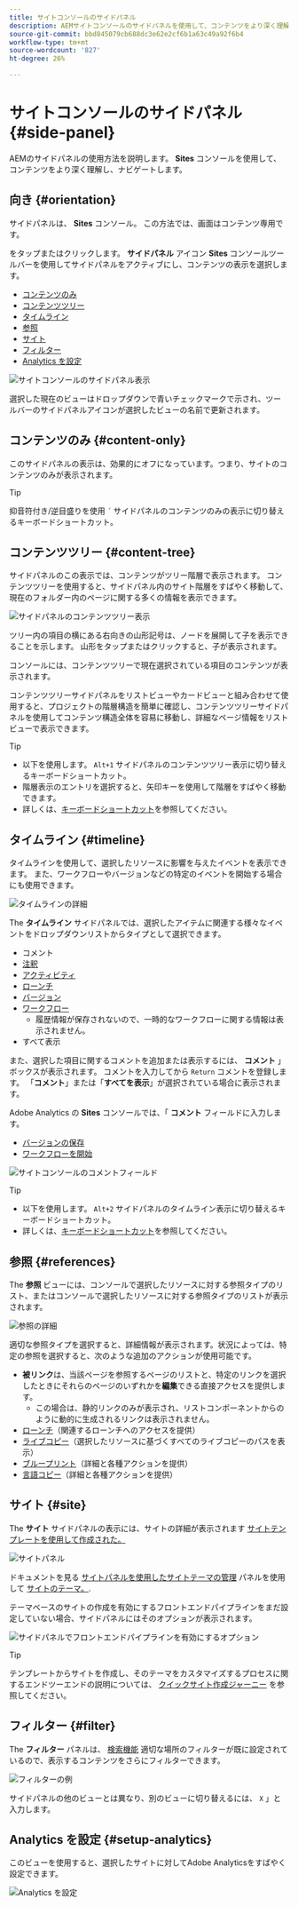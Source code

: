```yaml
---
title: サイトコンソールのサイドパネル
description: AEMサイトコンソールのサイドパネルを使用して、コンテンツをより深く理解し、ナビゲートする方法を説明します。
source-git-commit: bbd845079cb688dc3e62e2cf6b1a63c49a92f6b4
workflow-type: tm+mt
source-wordcount: '827'
ht-degree: 26%

---
```



# サイトコンソールのサイドパネル {#side-panel}

AEMのサイドパネルの使用方法を説明します。 **Sites** コンソールを使用して、コンテンツをより深く理解し、ナビゲートします。

## 向き {#orientation}

サイドパネルは、 **Sites** コンソール。 この方法では、画面はコンテンツ専用です。

をタップまたはクリックします。 **サイドパネル** アイコン **Sites** コンソールツールバーを使用してサイドパネルをアクティブにし、コンテンツの表示を選択します。

* [コンテンツのみ](#content-only)
* [コンテンツツリー](#content-tree)
* [タイムライン](#timeline)
* [参照](#references)
* [サイト](#site)
* [フィルター](#filter)
* [Analytics を設定](#setup-analytics)

![サイトコンソールのサイドパネル表示](assets/sites-console-side-panel-views.png)

選択した現在のビューはドロップダウンで青いチェックマークで示され、ツールバーのサイドパネルアイコンが選択したビューの名前で更新されます。

## コンテンツのみ {#content-only}

このサイドパネルの表示は、効果的にオフになっています。つまり、サイトのコンテンツのみが表示されます。

>[!TIP]
>
>抑音符付き/逆目盛りを使用 `´` サイドパネルのコンテンツのみの表示に切り替えるキーボードショートカット。

## コンテンツツリー {#content-tree}

サイドパネルのこの表示では、コンテンツがツリー階層で表示されます。 コンテンツツリーを使用すると、サイドパネル内のサイト階層をすばやく移動して、現在のフォルダー内のページに関する多くの情報を表示できます。

![サイドパネルのコンテンツツリー表示](assets/console-side-panel-content-tree.png)

ツリー内の項目の横にある右向きの山形記号は、ノードを展開して子を表示できることを示します。 山形をタップまたはクリックすると、子が表示されます。

コンソールには、コンテンツツリーで現在選択されている項目のコンテンツが表示されます。

コンテンツツリーサイドパネルをリストビューやカードビューと組み合わせて使用すると、プロジェクトの階層構造を簡単に確認し、コンテンツツリーサイドパネルを使用してコンテンツ構造全体を容易に移動し、詳細なページ情報をリストビューで表示できます。

>[!TIP]
>
>* 以下を使用します。 `Alt+1` サイドパネルのコンテンツツリー表示に切り替えるキーボードショートカット。
>* 階層表示のエントリを選択すると、矢印キーを使用して階層をすばやく移動できます。
>* 詳しくは、[キーボードショートカット](/help/sites-cloud/authoring/sites-console/keyboard-shortcuts.md)を参照してください。

## タイムライン {#timeline}

タイムラインを使用して、選択したリソースに影響を与えたイベントを表示できます。 また、ワークフローやバージョンなどの特定のイベントを開始する場合にも使用できます。

![タイムラインの詳細](/help/sites-cloud/authoring/assets/timeline-detail.png)

The **タイムライン** サイドパネルでは、選択したアイテムに関連する様々なイベントをドロップダウンリストからタイプとして選択できます。

* コメント
* [注釈](/help/sites-cloud/authoring/page-editor/annotations.md)
* [アクティビティ](/help/sites-cloud/authoring/personalization/activities.md)
* [ローンチ](/help/sites-cloud/authoring/launches/overview.md)
* [バージョン](/help/sites-cloud/authoring/sites-console/page-versions.md)
* [ワークフロー](/help/sites-cloud/authoring/workflows/overview.md)
   * 履歴情報が保存されないので、一時的なワークフローに関する情報は表示されません。<!--With the exception of [transient workflows](/help/sites-developing/workflows.md#transient-workflows) as no history information is saved for these-->
* すべて表示

また、選択した項目に関するコメントを追加または表示するには、 **コメント** 」ボックスが表示されます。 コメントを入力してから `Return` コメントを登録します。 「**コメント**」または「**すべてを表示**」が選択されている場合に表示されます。

Adobe Analytics の **Sites** コンソールでは、「 **コメント** フィールドに入力します。

* [バージョンの保存](/help/sites-cloud/authoring/sites-console/page-versions.md)
* [ワークフローを開始](/help/sites-cloud/authoring/workflows/applying.md)

![サイトコンソールのコメントフィールド](assets/sites-console-comment-ellipsis.png)

>[!TIP]
>
>* 以下を使用します。 `Alt+2` サイドパネルのタイムライン表示に切り替えるキーボードショートカット。
>* 詳しくは、[キーボードショートカット](/help/sites-cloud/authoring/sites-console/keyboard-shortcuts.md)を参照してください。

## 参照 {#references}

The **参照** ビューには、コンソールで選択したリソースに対する参照タイプのリスト、またはコンソールで選択したリソースに対する参照タイプのリストが表示されます。

![参照の詳細](assets/console-side-panel-references-detail.png)

適切な参照タイプを選択すると、詳細情報が表示されます。状況によっては、特定の参照を選択すると、次のような追加のアクションが使用可能です。

* **被リンク**&#x200B;は、当該ページを参照するページのリストと、特定のリンクを選択したときにそれらのページのいずれかを&#x200B;**編集**&#x200B;できる直接アクセスを提供します。
   * この場合は、静的リンクのみが表示され、リストコンポーネントからのように動的に生成されるリンクは表示されません。
* [ローンチ](/help/sites-cloud/authoring/launches/overview.md)（関連するローンチへのアクセスを提供）
* [ライブコピー](/help/sites-cloud/administering/msm/overview.md)（選択したリソースに基づくすべてのライブコピーのパスを表示）
* [ブループリント](/help/sites-cloud/administering/msm/best-practices.md)（詳細と各種アクションを提供）
* [言語コピー](/help/sites-cloud/administering/translation/managing-projects.md#creating-translation-projects-using-the-references-panel)（詳細と各種アクションを提供）

## サイト {#site}

The **サイト** サイドパネルの表示には、サイトの詳細が表示されます [サイトテンプレートを使用して作成された。](/help/sites-cloud/administering/site-creation/create-site.md)

![サイトパネル](assets/console-side-panel-site-paenl.png)

ドキュメントを見る [サイトパネルを使用したサイトテーマの管理](/help/sites-cloud/administering/site-creation/site-rail.md) パネルを使用して [サイトのテーマ。](/help/sites-cloud/administering/site-creation/site-themes.md).

テーマベースのサイトの作成を有効にするフロントエンドパイプラインをまだ設定していない場合、サイドパネルにはそのオプションが表示されます。

![サイドパネルでフロントエンドパイプラインを有効にするオプション](assets/sites-console-side-panel-site.png)

>[!TIP]
>
>テンプレートからサイトを作成し、そのテーマをカスタマイズするプロセスに関するエンドツーエンドの説明については、 [クイックサイト作成ジャーニー](/help/journey-sites/quick-site/overview.md) を参照してください。

## フィルター {#filter}

The **フィルター** パネルは、 [検索機能](/help/sites-cloud/authoring/search.md) 適切な場所のフィルターが既に設定されているので、表示するコンテンツをさらにフィルターできます。

![フィルターの例](assets/console-side-panel-filter.png)

サイドパネルの他のビューとは異なり、別のビューに切り替えるには、 `X` 」と入力します。

## Analytics を設定 {#setup-analytics}

このビューを使用すると、選択したサイトに対してAdobe Analyticsをすばやく設定できます。

![Analytics を設定](assets/sites-console-side-panel-setup-analytics.png)
